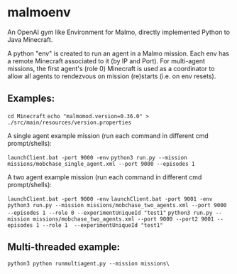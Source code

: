 # malmoenv #

An OpenAI gym like Environment for Malmo, directly implemented Python to Java Minecraft.

A python "env" is created to run an agent in a Malmo mission. Each env has a remote Minecraft 
associated to it (by IP and Port). For multi-agent missions, the first agent's (role 0)
Minecraft is used as a coordinator to allow all agents to rendezvous on mission (re)starts
(i.e. on env resets).

## Examples: ##

`cd Minecraft`
`echo "malmomod.version=0.36.0" > ./src/main/resources/version.properties`

A single agent example mission (run each command in different cmd prompt/shells):

`launchClient.bat -port 9000 -env`
`python3 run.py --mission missions/mobchase_single_agent.xml --port 9000 --episodes 1`

A two agent example mission (run each command in different cmd prompt/shells):

`launchClient.bat -port 9000 -env`
`launchClient.bat -port 9001 -env`
`python3 run.py --mission missions/mobchase_two_agents.xml --port 9000 --episodes 1 --role 0 --experimentUniqueId "test1"`
`python3 run.py --mission missions/mobchase_two_agents.xml --port 9000 --port2 9001 --episodes 1 --role 1  --experimentUniqueId "test1"`

## Multi-threaded example: ##

`python3 python runmultiagent.py --mission missions\`
